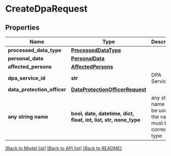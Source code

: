 # CreateDpaRequest


## Properties
Name | Type | Description | Notes
------------ | ------------- | ------------- | -------------
**processed_data_type** | [**ProcessedDataType**](ProcessedDataType.md) |  | 
**personal_data** | [**PersonalData**](PersonalData.md) |  | 
**affected_persons** | [**AffectedPersons**](AffectedPersons.md) |  | 
**dpa_service_id** | **str** | DPA Service Id | 
**data_protection_officer** | [**DataProtectionOfficerRequest**](DataProtectionOfficerRequest.md) |  | [optional] 
**any string name** | **bool, date, datetime, dict, float, int, list, str, none_type** | any string name can be used but the value must be the correct type | [optional]

[[Back to Model list]](../README.md#documentation-for-models) [[Back to API list]](../README.md#documentation-for-api-endpoints) [[Back to README]](../README.md)


